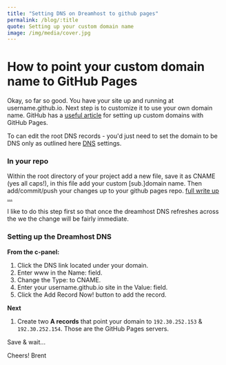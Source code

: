 ```yaml
---
title: "Setting DNS on Dreamhost to github pages"
permalink: /blog/:title
quote: Setting up your custom domain name
image: /img/media/cover.jpg
---
```


# How to point your custom domain name to GitHub Pages

Okay, so far so good.  You have your site up and running at username.github.io. Next step is to customize it to use your own domain name. GitHub has a [useful article](https://help.github.com/articles/setting-up-a-custom-domain-with-github-pages) for setting up custom domains with GitHub Pages.

To can edit the root DNS records - you'd just need to set the
domain to be DNS only as outlined here [DNS](http://wiki.dreamhost.com/Custom_DNS) settings.


### In your repo

Within the root directory of your project add a new file, save it as CNAME (yes all caps!), in this file add your custom [sub.]domain name.
Then add/commit/push your changes up to your github pages repo. [full write up ...](https://help.github.com/articles/adding-a-cname-file-to-your-repository/)

I like to do this step first so that once the dreamhost DNS refreshes across the we the change will be fairly immediate.

### Setting up the Dreamhost DNS

__From the c-panel:__  

1. Click the DNS link located under your domain.
2. Enter www in the Name: field.
3. Change the Type: to CNAME.
4. Enter your username.github.io site in the Value: field.
5. Click the Add Record Now! button to add the record.

__Next__  

1. Create two __A records__ that point your domain to `192.30.252.153` & `192.30.252.154`.
Those are the GitHub Pages servers.  



Save & wait...


Cheers!
Brent
